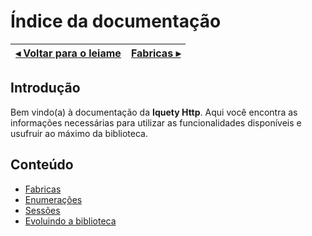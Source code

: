 # Índice da documentação

[◂ Voltar para o leiame](leiame.md) | [Fabricas ▸](01-fabricas.md)
-- | --

## Introdução

Bem vindo(a) à documentação da **Iquety Http**. Aqui você encontra as informações necessárias para utilizar as funcionalidades disponíveis e usufruir ao máximo da biblioteca.

## Conteúdo

- [Fabricas](01-fabricas.md)
- [Enumerações](02-enumeracoes.md)
- [Sessões](03-sessoes.md)
- [Evoluindo a biblioteca](99-evoluindo.md)
